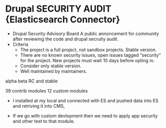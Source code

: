 
# Drupal SECURITY AUDIT {Elasticsearch Connector}
- Drupal Security Advisory Board
  A public annoncement for community after reviewing the code and drupal secruity audit.
- Criteria
  - The project is a full project, not sandbox projects. Stable version.
  - There are no known security issues, open issues tagged “security” for the project.
New projects must wait 10 days before opting in.
  - Consider only stable version.
  - Well maintained by maintainers.

alpha beta RC and stable

39 contrib modules
12 custom modules

- I installed at my local and connected with ES and pushed data into ES and retriving it into CMS,

- If we go with custom devlopment then we need to apply app security and other test to that module.

